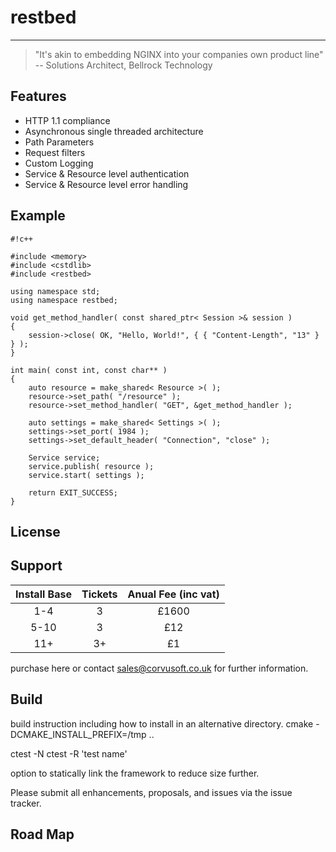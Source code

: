 # restbed

----------

> "It's akin to embedding NGINX into your companies own product line"
>  -- Solutions Architect, Bellrock Technology

## Features

 - HTTP 1.1 compliance
 - Asynchronous single threaded architecture
 - Path Parameters
 - Request filters
 - Custom Logging
 - Service & Resource level authentication
 - Service & Resource level error handling

## Example


```
#!c++

#include <memory>
#include <cstdlib>
#include <restbed>

using namespace std;
using namespace restbed;

void get_method_handler( const shared_ptr< Session >& session )
{
    session->close( OK, "Hello, World!", { { "Content-Length", "13" } } );
}

int main( const int, const char** )
{
    auto resource = make_shared< Resource >( );
    resource->set_path( "/resource" );
    resource->set_method_handler( "GET", &get_method_handler );

    auto settings = make_shared< Settings >( );
    settings->set_port( 1984 );
    settings->set_default_header( "Connection", "close" );

    Service service;
    service.publish( resource );
    service.start( settings );
    
    return EXIT_SUCCESS;
}
```


## License


## Support

| Install Base   |        Tickets      |      Anual Fee (inc vat)  |
| :------------: |:-------------------:|:-------------------------:| 
|     1-4      |          3          |         £1600             | 
|     5-10     |          3          |         £12               |
|     11+      |          3+         |         £1                |

purchase here or contact sales@corvusoft.co.uk for further information.

## Build

build instruction including how to install in an alternative directory.
cmake -DCMAKE_INSTALL_PREFIX=/tmp ..

ctest -N
ctest -R 'test name'

option to statically link the framework to reduce size further.

Please submit all enhancements, proposals, and issues via the issue tracker.

## Road Map